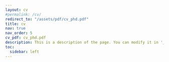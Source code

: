 ```yaml
---
layout: cv
#permalink: /cv/
redirect_to: "/assets/pdf/cv_phd.pdf"
title: cv
nav: true
nav_order: 5
cv_pdf: cv_phd.pdf
description: This is a description of the page. You can modify it in '_pages/cv.md'. You can also change or remove the top pdf download button.
toc:
  sidebar: left
---
```

